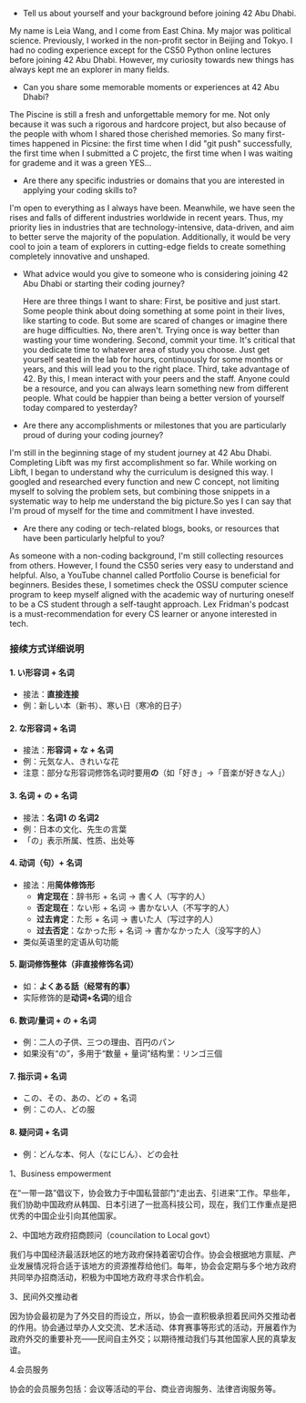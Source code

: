 - Tell us about yourself and your background before joining 42 Abu Dhabi.

My name is Leia Wang, and I come from East China. My major was political science. Previously, I worked in the non-profit sector in Beijing and Tokyo. I had no coding experience except for the CS50 Python online lectures before joining 42 Abu Dhabi. However, my curiosity towards new things has always kept me an explorer in many fields.

- Can you share some memorable moments or experiences at 42 Abu Dhabi?

The Piscine is still a fresh and unforgettable memory for me. Not only because it was such a rigorous and hardcore project, but also because of the people with whom I shared those cherished memories. So many first-times happened in Picsine: the first time when I did "git push" successfully, the first time when I  submitted a C projetc, the first time when I was waiting for grademe and it was a green YES... 

- Are there any specific industries or domains that you are interested in applying your coding skills to?

I'm open to everything as I always have been. Meanwhile, we have seen the rises and falls of different industries worldwide in recent years. Thus, my priority lies in industries that are technology-intensive, data-driven, and aim to better serve the majority of the population. Additionally, it would be very cool to join a team of explorers in cutting-edge fields to create something completely innovative and unshaped.

- What advice would you give to someone who is considering joining 42 Abu Dhabi or starting their coding journey?

  Here are three things I want to share: First, be positive and just start. Some people think about doing something at some point in their lives, like starting to code. But some are scared of changes or imagine there are huge difficulties. No, there aren't. Trying once is way better than wasting your time wondering. Second, commit your time. It's critical that you dedicate time to whatever area of study you choose. Just get yourself seated in the lab for hours, continuously for some months or years, and this will lead you to the right place. Third, take advantage of 42. By this, I mean interact with your peers and the staff. Anyone could be a resource, and you can always learn something new from different people. What could be happier than being a better version of yourself today compared to yesterday?

  

- Are there any accomplishments or milestones that you are particularly proud of during your coding journey?

I'm still in the beginning stage of my student journey at 42 Abu Dhabi. Completing Libft was my first accomplishment so far. While working on Libft, I began to understand why the curriculum is designed this way. I googled and researched every function and new C concept, not limiting myself to solving the problem sets, but combining those snippets in a systematic way to help me understand the big picture.So yes I can say that I'm proud of myself for the time and commitment I have invested.

- Are there any coding or tech-related blogs, books, or resources that have been particularly helpful to you?

As someone with a non-coding background, I'm still collecting resources from others. However, I found the CS50 series very easy to understand and helpful. Also, a YouTube channel called Portfolio Course is beneficial for beginners. Besides these, I sometimes check the OSSU computer science program to keep myself aligned with the academic way of nurturing oneself to be a CS student through a self-taught approach. Lex Fridman's podcast is a must-recommendation for every CS learner or anyone interested in tech.



### **接续方式详细说明**

#### 1. **い形容词 + 名词**

- 接法：**直接连接**
- 例：新しい本（新书）、寒い日（寒冷的日子）

#### 2. **な形容词 + 名词**

- 接法：**形容词 + な + 名词**
- 例：元気な人、きれいな花
- 注意：部分な形容词修饰名词时要用**の**（如「好き」→「音楽が好きな人」）

#### 3. **名词 + の + 名词**

- 接法：**名词1 の 名词2**
- 例：日本の文化、先生の言葉
- 「の」表示所属、性质、出处等

#### 4. **动词（句）+ 名词**

- 接法：用**简体修饰形**
  - **肯定现在**：辞书形 + 名词 → 書く人（写字的人）
  - **否定现在**：ない形 + 名词 → 書かない人（不写字的人）
  - **过去肯定**：た形 + 名词 → 書いた人（写过字的人）
  - **过去否定**：なかった形 + 名词 → 書かなかった人（没写字的人）
- 类似英语里的定语从句功能

#### 5. **副词修饰整体（非直接修饰名词）**

- 如：**よくある話（经常有的事）**
- 实际修饰的是**动词+名词**的组合

#### 6. **数词/量词 + の + 名词**

- 例：二人の子供、三つの理由、百円のパン
- 如果没有“の”，多用于“数量 + 量词”结构里：リンゴ三個

#### 7. **指示词 + 名词**

- この、その、あの、どの + 名词
- 例：この人、どの服

#### 8. **疑问词 + 名词**

- 例：どんな本、何人（なにじん）、どの会社





1、Business empowerment

在“一带一路”倡议下，协会致力于中国私营部门“走出去、引进来”工作。早些年，我们协助中国政府从韩国、日本引进了一批高科技公司，现在，我们工作重点是把优秀的中国企业引向其他国家。



2、中国地方政府招商顾问（councilation to Local govt）

我们与中国经济最活跃地区的地方政府保持着密切合作。协会会根据地方禀赋、产业发展情况将合适于该地方的资源推荐给他们。每年，协会会定期与多个地方政府共同举办招商活动，积极为中国地方政府寻求合作机会。



3、民间外交推动者

因为协会最初是为了外交目的而设立，所以，协会一直积极承担着民间外交推动者的作用。协会通过举办人文交流、艺术活动、体育赛事等形式的活动，开展着作为政府外交的重要补充——民间自主外交；以期待推动我们与其他国家人民的真挚友谊。



4.会员服务

协会的会员服务包括：会议等活动的平台、商业咨询服务、法律咨询服务等。




































